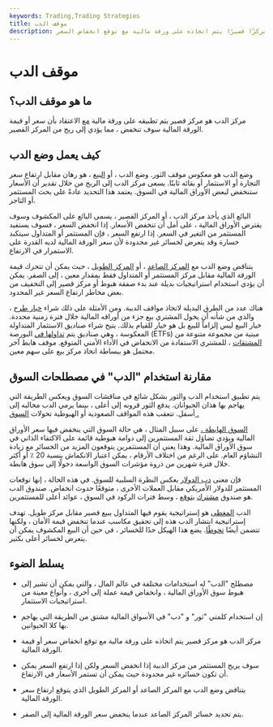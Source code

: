 ```yaml
---
keywords: Trading,Trading Strategies
title: موقف الدب
description: مركز الدب هو مصطلح يمثل مركزًا قصيرًا يتم اتخاذه على ورقة مالية مع توقع انخفاض السعر.
---
```


# موقف الدب
## ما هو موقف الدب؟

مركز الدب هو مركز قصير يتم تطبيقه على ورقة مالية [مع](/security) الاعتقاد بأن سعر أو قيمة الورقة المالية سوف تنخفض ، مما يؤدي إلى ربح من المركز القصير.

## كيف يعمل وضع الدب

وضع الدب هو معكوس موقف الثور. وضع الدب ، أو [البيع](/short) ، هو رهان مقابل ارتفاع سعر التجارة أو الاستثمار أو بقائه ثابتًا. يسعى مركز الدب إلى الربح من خلال تقدير أن الأسعار ستنخفض لبعض الأوراق المالية في السوق. يعتمد هذا التحديد عادةً على بحث المستثمر أو التاجر.

البائع الذي يأخذ مركز الدب ، أو المركز القصير ، يسمى البائع على المكشوف وسوف يقترض الأوراق المالية ، على أمل أن تنخفض الأسعار. إذا انخفض السعر ، فسوف يستفيد المستثمر من التغير في السعر. إذا ارتفع السعر ، فإن المستثمر أو المتداول سيتكبد خسارة وقد يتعرض لخسائر غير محدودة لأن سعر الورقة المالية لديه القدرة على الاستمرار في الارتفاع.

يتناقض وضع الدب مع [المركز الصاعد](/bull-position) ، أو [المركز الطويل](/long) ، حيث يمكن أن تتحرك قيمة الورقة المالية مقابل مركز المستثمر أو المتداول فقط بمقدار معين ، إلى الصفر. يمكن أن يؤدي استخدام استراتيجيات بديلة عند بدء صفقة هبوط أو مركز قصير إلى التخفيف من بعض مخاطر ارتفاع السعر غير المحدود.

هناك عدد من الطرق البديلة لاتخاذ مواقف الدببة. ومن الأمثلة على ذلك شراء [خيار طرح](/putoption) ، والذي من شأنه أن يخول المشتري بيع جزء من أوراقه المالية خلال فترة زمنية محددة. خيار البيع ليس إلزاماً للبيع بل هو خيار للقيام بذلك. يتيح شراء صناديق الاستثمار المتداولة المعكوسة ، وهي صناديق يتم [تداولها في](/etf) البورصة (ETFs) مبنية من مجموعة متنوعة من [المشتقات](/derivative) ، للمشتري الاستفادة من الانخفاض في الأداء الأمني المتوقع. موقف هابط آخر محتمل هو ببساطة اتخاذ مركز بيع على سهم معين.

## مقارنة استخدام "الدب" في مصطلحات السوق

يتم تطبيق استخدام الدب والثور بشكل شائع في مناقشات السوق ويعكس الطريقة التي يهاجم بها هذان الحيوانان. يدفع الثور قرونه إلى أعلى ، بينما يرمي الدب مخالبه إلى أسفل. تتعقب هذه المواقف الصعودية أو الهبوطية تحولات [السوق .](/market)

[السوق الهابطة ،](/bearmarket) على سبيل المثال ، هي حالة السوق التي ينخفض فيها سعر الأوراق المالية ويؤدي تضاؤل ثقة المستثمرين إلى دوامة هبوطية قائمة على الاكتفاء الذاتي في سوق الأوراق المالية. وهذا يعني أن المستثمرين يتوقعون المزيد من الخسائر مع زيادة التشاؤم العام. على الرغم من اختلاف الأرقام ، يمكن اعتبار الانكماش بنسبة 20 ٪ أو أكثر خلال فترة شهرين من ذروة مؤشرات السوق الواسعة دخولًا إلى سوق هابطة.

فإن معنى [دب الدولار](/dollar-bear) يعكس النظرة السلبية للسوق. في هذه الحالة ، إنها توقعات المستثمر للدولار الأمريكي مقابل العملات الأخرى ، متوقعًا حدوث انخفاض. صندوق الدب هو صندوق [مشترك](/mutualfund) [يتوقع](/mutualfund) ، وسط فترات الركود في السوق ، عوائد أعلى للمستثمرين.

الدب [المغطى](/covered-bear) هو إستراتيجية يقوم فيها المتداول ببيع قصير مقابل مركز طويل. تهدف إستراتيجية انتشار الدب هذه إلى تحقيق مكاسب عندما تنخفض قيمة الأمان ، ولكنها تتضمن أيضًا [تحوطًا](/hedge). يضع هذا الهيكل حدًا للخسائر ، في حين أن البيع المكشوف يمكن أن يتعرض لخسائر أعلى بكثير.

## يسلط الضوء

- مصطلح "الدب" له استخدامات مختلفة في عالم المال ، والتي يمكن أن تشير إلى هبوط سوق الأوراق المالية ، وانخفاض قيمة عملة إلى أخرى ، وأنواع معينة من استراتيجيات الاستثمار.

- إن استخدام كلمتي "ثور" و "دب" في الأسواق المالية مشتق من الطريقة التي يهاجم بها كلا الحيوانين.

- مركز الدب هو مركز قصير يتم اتخاذه على ورقة مالية مع توقع انخفاض سعر أو قيمة الورقة المالية.

- سوف يربح المستثمر من مركز الدببة إذا انخفض السعر ولكن إذا ارتفع السعر يمكن أن تكون خسائره غير محدودة حيث يمكن أن تستمر الأسعار في الارتفاع.

- يتناقض وضع الدب مع المركز الصاعد أو المركز الطويل الذي يتوقع ارتفاع سعر الورقة المالية.

- يتم تحديد خسائر المركز الصاعد عندما ينخفض سعر الورقة المالية إلى الصفر.

